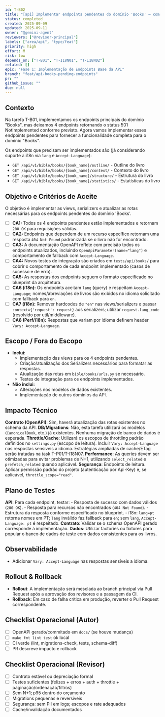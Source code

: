 ```yaml
---
id: T-B02
title: "[api] Implementar endpoints pendentes do domínio 'Books' — com i18n (lang/Accept-Language)"
status: completed
created: 2025-09-09
updated: 2025-09-11
owner: "@gemini-agent"
reviewers: ["@revisor-principal"]
labels: ["area/api", "type/feat"]
priority: high
effort: M
risk: low
depends_on: ["T-B01", "T-I18N01", "T-I18N02"]
related: []
epic: "Fase 1: Implementação de Endpoints Base da API"
branch: "feat/api-books-pending-endpoints"
pr: ""
github_issue: ""
due: null
---
```


## Contexto
Na tarefa T-B01, implementamos os endpoints principais do domínio "Books", mas deixamos 4 endpoints retornando o status 501 NotImplemented conforme previsto. Agora vamos implementar esses endpoints pendentes para fornecer a funcionalidade completa para o domínio "Books".

Os endpoints que precisam ser implementados são (já considerando suporte a i18n via `lang` e `Accept-Language`):
- `GET /api/v1/bible/books/{book_name}/outline/` - Outline do livro
- `GET /api/v1/bible/books/{book_name}/context/` - Contexto do livro
- `GET /api/v1/bible/books/{book_name}/structure/` - Estrutura do livro
- `GET /api/v1/bible/books/{book_name}/statistics/` - Estatísticas do livro

## Objetivo e Critérios de Aceite
O objetivo é implementar as views, serializers e atualizar as rotas necessárias para os endpoints pendentes do domínio 'Books'.

- [ ] **CA1:** Todos os 4 endpoints pendentes estão implementados e retornam `200 OK` para requisições válidas.
- [ ] **CA2:** Endpoints que dependem de um recurso específico retornam uma resposta `404 Not Found` padronizada se o livro não for encontrado.
- [ ] **CA3:** A documentação OpenAPI reflete com precisão todos os endpoints atualizados, incluindo `OpenApiParameter(name="lang")` e comportamento de fallback com `Accept-Language`.
- [ ] **CA4:** Novos testes de integração são criados em `tests/api/books/` para cobrir o comportamento de cada endpoint implementado (casos de sucesso e de erro).
- [ ] **CA5:** As respostas dos endpoints seguem o formato especificado no blueprint da arquitetura.
- [ ] **CA6 (i18n):** Os endpoints aceitam `lang` (query) e respeitam `Accept-Language`; nomes/abreviações de livros são exibidos no idioma solicitado com fallback para `en`.
- [ ] **CA7 (i18n):** Remover hardcodes de `"en"` nas views/serializers e passar `context={'request': request}` aos serializers; utilizar `request.lang_code` (resolvido por util/middleware).
- [ ] **CA8 (Perf/i18n):** Respostas que variam por idioma definem header `Vary: Accept-Language`.

## Escopo / Fora do Escopo
- **Inclui:**
    - Implementação das views para os 4 endpoints pendentes.
    - Criação/atualização dos Serializers necessários para formatar as respostas.
    - Atualização das rotas em `bible/books/urls.py` se necessário.
    - Testes de integração para os endpoints implementados.
- **Não inclui:**
    - Alterações nos modelos de dados existentes.
    - Implementação de outros domínios da API.

## Impacto Técnico
**Contrato (OpenAPI)**: Sim, haverá atualização das rotas existentes no schema da API.
**DB/Migrations**: Não, esta tarefa utilizará os modelos (`CanonicalBook`, etc.) já existentes. Nenhuma migração de banco de dados é esperada.
**Throttle/Cache**: Utilizará os escopos de throttling padrão definidos no `settings.py` (escopo de leitura). Incluir `Vary: Accept-Language` nas respostas sensíveis a idioma. Estratégias ampliadas de cache/ETag serão tratadas na task T-P01/T-I18N07.
**Performance**: As queries devem ser otimizadas para evitar problemas de N+1, utilizando `select_related` e `prefetch_related` quando aplicável.
**Segurança**: Endpoints de leitura. Aplicar permissão padrão do projeto (autenticação por Api-Key) e, se aplicável, `throttle_scope="read"`.

## Plano de Testes
**API**: Para cada endpoint, testar:
    - Resposta de sucesso com dados válidos (`200 OK`).
    - Resposta para recursos não encontrados (`404 Not Found`).
    - Estrutura da resposta conforme especificado no blueprint.
    - i18n: `lang=pt` retorna nomes em PT; `lang` inválido faz fallback para `en`; sem `lang`, `Accept-Language: pt` é respeitado.
**Contrato**: Validar se o schema OpenAPI gerado corresponde à implementação.
**Dados**: Utilizar factories ou fixtures para popular o banco de dados de teste com dados consistentes para os livros.

## Observabilidade
- Adicionar `Vary: Accept-Language` nas respostas sensíveis a idioma.

## Rollout & Rollback
- **Rollout**: A implementação será mesclada ao branch principal via Pull Request após a aprovação dos revisores e a passagem da CI.
- **Rollback**: Em caso de falha crítica em produção, reverter o Pull Request correspondente.

## Checklist Operacional (Autor)
- [ ] OpenAPI gerado/commitado em `docs/` (se houve mudança)
- [ ] `make fmt lint test` ok local
- [ ] CI verde (lint, migrations-check, tests, schema-diff)
- [ ] PR descreve impacto e rollback

## Checklist Operacional (Revisor)
- [ ] Contrato estável ou depreciação formal
- [ ] Testes suficientes (felizes + erros + auth + throttle + paginação/ordenação/filtros)
- [ ] Sem N+1; p95 dentro do orçamento
- [ ] Migrations pequenas e reversíveis
- [ ] Segurança: sem PII em logs; escopos e rate adequados
- [ ] Cache/invalidação documentados
